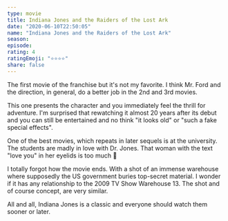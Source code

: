 ```yaml
--- 
type: movie 
title: Indiana Jones and the Raiders of the Lost Ark 
date: "2020-06-10T22:50:05" 
name: "Indiana Jones and the Raiders of the Lost Ark" 
season: 
episode: 
rating: 4 
ratingEmoji: "⭐️⭐️⭐️⭐️" 
share: false 
---
```


The first movie of the franchise but it's not my favorite. I think Mr. Ford and the direction, in general, do a better job in the 2nd and 3rd movies.

This one presents the character and you immediately feel the thrill for adventure. I'm surprised that rewatching it almost 20 years after its debut and you can still be entertained and no think "it looks old" or "such a fake special effects".

One of the best movies, which repeats in later sequels is at the university. The students are madly in love with Dr. Jones. That woman with the text "love you" in her eyelids is too much 🤣

I totally forgot how the movie ends. With a shot of an immense warehouse where supposedly the US government buries top-secret material. I wonder if it has any relationship to the 2009 TV Show Warehouse 13. The shot and of course concept, are very similar.

All and all, Indiana Jones is a classic and everyone should watch them sooner or later.


